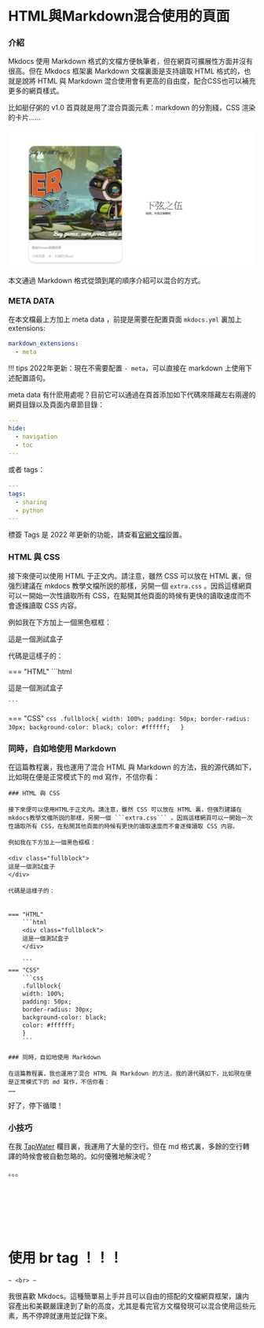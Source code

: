 # HTML與Markdown混合使用的頁面

### 介紹

Mkdocs 使用 Markdown 格式的文檔方便執筆者，但在網頁可擴展性方面并沒有很高。但在 Mkdocs 框架裏 Markdown 文檔裏面是支持讀取 HTML 格式的，也就是說將 HTML 與 Markdown 混合使用會有更高的自由度，配合CSS也可以補充更多的網頁樣式。


比如艇仔粥的 v1.0 首頁就是用了混合頁面元素：markdown 的分割綫，CSS 渲染的卡片……

![](img/mixedmkdocs1.png)

本文通過 Markdown 格式從頭到尾的順序介紹可以混合的方式。

### META DATA

在本文檔最上方加上 meta data ，前提是需要在配置頁面 ```mkdocs.yml``` 裏加上 extensions:

```yaml
markdown_extensions:
  - meta
```

!!! tips
    2022年更新：現在不需要配置 `- meta`，可以直接在 markdown 上使用下述配置語句。


meta data 有什麽用處呢？目前它可以通過在頁首添加如下代碼來隱藏左右兩邊的網頁目錄以及頁面内章節目錄：

```yaml
---
hide:
  - navigation
  - toc
---
```

或者 tags：

```yaml
---
tags:
  - sharing
  - python
---
```

標簽 Tags 是 2022 年更新的功能，請查看[官網文檔](https://squidfunk.github.io/mkdocs-material/setup/setting-up-tags/?h=tags)設置。

### HTML 與 CSS

接下來便可以使用 HTML 于正文内。請注意，雖然 CSS 可以放在 HTML 裏，但强烈建議在 mkdocs 教學文檔所説的那樣，另開一個 ```extra.css``` 。因爲這樣網頁可以一開始一次性讀取所有 CSS，在點開其他頁面的時候有更快的讀取速度而不會逐條讀取 CSS 内容。

例如我在下方加上一個黑色框框：

<div class="fullblock">
這是一個測試盒子
</div>

代碼是這樣子的：


=== "HTML"
    ```html
    <div class="fullblock">
    這是一個測試盒子
    </div>

    ```
=== "CSS"
    ```css
    .fullblock{
    width: 100%;
    padding: 50px;
    border-radius: 30px;
    background-color: black;
    color: #ffffff;  
    }
    ```

### 同時，自如地使用 Markdown

在這篇教程裏，我也運用了混合 HTML 與 Markdown 的方法，我的源代碼如下，比如現在便是正常模式下的 md 寫作，不信你看：

```
### HTML 與 CSS

接下來便可以使用HTML于正文内。請注意，雖然 CSS 可以放在 HTML 裏，但强烈建議在 mkdocs教學文檔所説的那樣，另開一個 ```extra.css``` 。因爲這樣網頁可以一開始一次性讀取所有 CSS，在點開其他頁面的時候有更快的讀取速度而不會逐條讀取 CSS 内容。

例如我在下方加上一個黑色框框：

<div class="fullblock">
這是一個測試盒子
</div>

代碼是這樣子的：


=== "HTML"
    ```html
    <div class="fullblock">
    這是一個測試盒子
    </div>

    ```
=== "CSS"
    ```css
    .fullblock{
    width: 100%;
    padding: 50px;
    border-radius: 30px;
    background-color: black;
    color: #ffffff;  
    }
    ```

### 同時，自如地使用 Markdown

在這篇教程裏，我也運用了混合 HTML 與 Markdown 的方法，我的源代碼如下，比如現在便是正常模式下的 md 寫作，不信你看：
……
```

好了，停下循環！

### 小技巧

在我 [TapWater](../poems/preface.md) 欄目裏，我運用了大量的空行。但在 md 格式裏，多餘的空行轉譯的時候會被自動忽略的。如何優雅地解決呢？

。。。
<br>
<br>
<br>
<br>
<br>
<br>
<br>


<h1> 使用 br tag ！！！</h1>

```
~ <br> ~
```

我很喜歡 Mkdocs。這種簡單易上手并且可以自由的搭配的文檔網頁框架，讓内容產出和美觀嚴謹達到了新的高度，尤其是看完官方文檔發現可以混合使用這些元素，馬不停蹄就運用並記錄下來。